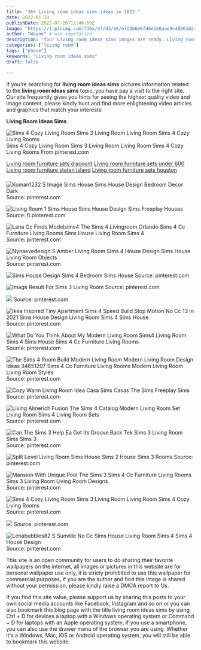 ```yaml
---
title: "36+ Living room ideas sims ideas in 2022 "
date: 2022-01-19
publishDate: 2022-07-26T12:46:59Z
image: "https://i.pinimg.com/736x/e7/d3/b6/e7d3b6e6fd6ebb0aae9c4896102451c6.jpg"
author: "Wayne" # use capitalize
description: "Your Living room ideas sims images are ready. Living room ideas sims are a topic that is being searched for and liked by netizens now. You can Download the Living room ideas sims files here. Find and Download all royalty-free images."
categories: ["living room"]
tags: ["phone"]
keywords: "Living room ideas sims"
draft: false

---
```


If you're searching for **living room ideas sims** pictures information related to the **living room ideas sims** topic, you have pay a visit to the right  site.  Our site frequently  gives you  hints  for seeing  the highest  quality video and image  content, please kindly hunt and find more enlightening video articles and graphics  that match your interests.

**Living Room Ideas Sims**. 

![Sims 4 Cozy Living Room Sims 3 Living Room Living Room Sims 4 Cozy Living Rooms](https://i.pinimg.com/originals/30/94/54/30945427bca6bda9cfe8a7b5685b8ba5.jpg "Sims 4 Cozy Living Room Sims 3 Living Room Living Room Sims 4 Cozy Living Rooms")
Sims 4 Cozy Living Room Sims 3 Living Room Living Room Sims 4 Cozy Living Rooms From pinterest.com

[Living room furniture sets discount](/living-room-furniture-sets-discount/)
[Living room furniture sets under 600](/living-room-furniture-sets-under-600/)
[Living room furniture staten island](/living-room-furniture-staten-island/)
[Living room furniture sets houston](/living-room-furniture-sets-houston/)



### 

 


![Koman1232 S Image Sims House Sims House Design Bedroom Decor Dark](https://i.pinimg.com/originals/91/cc/06/91cc06c686e422294ecb42b2c24d2d76.jpg "Koman1232 S Image Sims House Sims House Design Bedroom Decor Dark")
Source: pinterest.com

 

![Living Room 1 Sims House Sims House Design Sims Freeplay Houses](https://i.pinimg.com/originals/c6/bb/df/c6bbdfe6199ca5283ae2fdbccda807ef.jpg "Living Room 1 Sims House Sims House Design Sims Freeplay Houses")
Source: fi.pinterest.com

 

![Lana Cc Finds Modelsims4 The Sims 4 Livingroom Orlando Sims 4 Cc Furniture Living Rooms Sims House Living Room Sims 4](https://i.pinimg.com/originals/e9/eb/98/e9eb98e6b14bb08bf069963b4580560d.jpg "Lana Cc Finds Modelsims4 The Sims 4 Livingroom Orlando Sims 4 Cc Furniture Living Rooms Sims House Living Room Sims 4")
Source: pinterest.com

 

![Nynaevedesign S Amber Living Room Sims 4 House Design Sims House Living Room Objects](https://i.pinimg.com/736x/96/95/b2/9695b2f44225418b595a62ab54331256.jpg "Nynaevedesign S Amber Living Room Sims 4 House Design Sims House Living Room Objects")
Source: pinterest.com

 

![Sims House Design Sims 4 Bedroom Sims House](https://i.ytimg.com/vi/Nf1x-Nh0tNo/maxresdefault.jpg "Sims House Design Sims 4 Bedroom Sims House")
Source: pinterest.com

 

![Image Result For Sims 3 Living Room](https://i.pinimg.com/originals/2b/af/11/2baf119d80658f15d6ae25a9eba01860.jpg "Image Result For Sims 3 Living Room")
Source: pinterest.com

 

![](https://i.pinimg.com/originals/e1/67/7e/e1677ea78d17f4864cd90973c3b11c38.jpg "")
Source: pinterest.com

 

![Ikea Inspired Tiny Apartment Sims 4 Speed Build Stop Motion No Cc 13 In 2021 Sims House Design Living Room Sims 4 Sims House](https://i.pinimg.com/originals/0d/eb/46/0deb46e0458e19e08690b06c1b088419.jpg "Ikea Inspired Tiny Apartment Sims 4 Speed Build Stop Motion No Cc 13 In 2021 Sims House Design Living Room Sims 4 Sims House")
Source: pinterest.com

 

![What Do You Think About My Modern Living Room Sims4 Living Room Sims 4 Sims House Sims 4 Cc Furniture Living Rooms](https://i.pinimg.com/originals/b6/44/3d/b6443d253f4a4c439e65e16c7c4a8639.png "What Do You Think About My Modern Living Room Sims4 Living Room Sims 4 Sims House Sims 4 Cc Furniture Living Rooms")
Source: pinterest.com

 

![The Sims 4 Room Build Modern Living Room Modern Living Room Design Ideas 34651207 Sims 4 Cc Furniture Living Rooms Modern Living Room Living Room Styles](https://i.ytimg.com/vi/euTkVtAC5HE/maxresdefault.jpg "The Sims 4 Room Build Modern Living Room Modern Living Room Design Ideas 34651207 Sims 4 Cc Furniture Living Rooms Modern Living Room Living Room Styles")
Source: pinterest.com

 

![Cozy Warm Living Room Idea Casa Sims Casas The Sims Freeplay Sims](https://i.pinimg.com/736x/fa/b1/df/fab1df5a21e288adcd7258e0cc763d75.jpg "Cozy Warm Living Room Idea Casa Sims Casas The Sims Freeplay Sims")
Source: pinterest.com

 

![Living Almerich Fusion The Sims 4 Catalog Modern Living Room Set Living Room Sims 4 Living Room Sets](https://i.pinimg.com/originals/47/02/79/470279dc5c836a9c40ef4edbae273192.jpg "Living Almerich Fusion The Sims 4 Catalog Modern Living Room Set Living Room Sims 4 Living Room Sets")
Source: pinterest.com

 

![Can The Sims 3 Help Ea Get Its Groove Back Tek Sims 3 Living Room Sims Sims 3](https://i.pinimg.com/736x/e6/0d/a3/e60da3444a9c71e0532b6f0b8fbb142e--decor-ideas-room-ideas.jpg "Can The Sims 3 Help Ea Get Its Groove Back Tek Sims 3 Living Room Sims Sims 3")
Source: pinterest.com

 

![Split Level Living Room Sims House Sims 2 House Sims 3 Rooms](https://i.pinimg.com/originals/e1/c3/b7/e1c3b7d28dd706ed0bcf8e4b5021913c.jpg "Split Level Living Room Sims House Sims 2 House Sims 3 Rooms")
Source: pinterest.com

 

![Mansion With Unique Pool The Sims 3 Sims 4 Cc Furniture Living Rooms Sims 3 Living Room Living Room Designs](https://i.pinimg.com/originals/d6/c5/10/d6c51031df24902937b394fb74318400.jpg "Mansion With Unique Pool The Sims 3 Sims 4 Cc Furniture Living Rooms Sims 3 Living Room Living Room Designs")
Source: pinterest.com

 

![Sims 4 Cozy Living Room Sims 3 Living Room Living Room Sims 4 Cozy Living Rooms](https://i.pinimg.com/originals/30/94/54/30945427bca6bda9cfe8a7b5685b8ba5.jpg "Sims 4 Cozy Living Room Sims 3 Living Room Living Room Sims 4 Cozy Living Rooms")
Source: pinterest.com

 

![](https://i.pinimg.com/originals/bc/5c/79/bc5c798679ee71e7e8bca7950d97f761.jpg "")
Source: pinterest.com

 

![Lenabubbles82 S Sunville No Cc Sims House Living Room Sims 4 Sims 4 House Design](https://i.pinimg.com/736x/e7/d3/b6/e7d3b6e6fd6ebb0aae9c4896102451c6.jpg "Lenabubbles82 S Sunville No Cc Sims House Living Room Sims 4 Sims 4 House Design")
Source: pinterest.com

 

This site is an open community for users to do sharing their favorite wallpapers on the internet, all images or pictures in this website are for personal wallpaper use only, it is stricly prohibited to use this wallpaper for commercial purposes, if you are the author and find this image is shared without your permission, please kindly raise a DMCA report to Us.

If you find this site value, please support us by sharing this posts to your own social media accounts like Facebook, Instagram and so on or you can also bookmark this blog page with the title living room ideas sims by using Ctrl + D for devices a laptop with a Windows operating system or Command + D for laptops with an Apple operating system. If you use a smartphone, you can also use the drawer menu of the browser you are using. Whether it's a Windows, Mac, iOS or Android operating system, you will still be able to bookmark this website.
